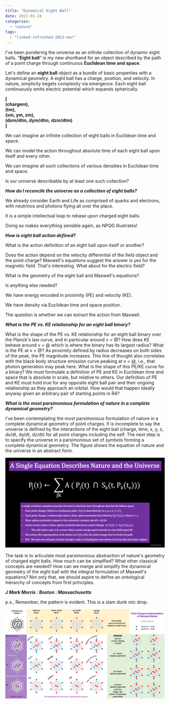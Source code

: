 ```yaml
---
title: "Dynamical Eight Ball"
date: 2022-03-19
categories: 
  - "nature"
tags: 
  - "linked-refreshed-2023-mar"
---
```


I've been pondering the universe as an infinite collection of dynamic eight balls. "**Eight ball**" is my new shorthand for an object described by the path of a point charge through continuous **Euclidean time and space**.

Let's define an **eight ball** object as a bundle of basic properties with a dynamical geometry. A eight ball has a charge, position, and velocity. In nature, simplicity begets complexity via emergence. Each eight ball continuously emits electric potential which expands spherically.

**\[**  
**(chargem),**  
**(tm),**  
**(xm, ym, zm),**  
**(dxm/dtm, dym/dtm, dzm/dtm)**  
**\]**

We can imagine an infinite collection of eight balls in Euclidean time and space.

We can model the action throughout absolute time of each eight ball upon itself and every other.

We can imagine all such collections of various densities in Euclidean time and space.

Is our universe describable by at least one such collection?

_**How do I reconcile the universe as a collection of eight balls?**_

We already consider Earth and Life as comprised of quarks and electrons, with neutrinos and photons flying all over the place.

It is a simple intellectual leap to rebase upon charged eight balls.

Doing so makes everything sensible again, as NPQG illustrates!

_**How is eight ball action defined?**_

What is the action definition of an eight ball upon itself or another?

Does the action depend on the velocity differential of the field object and the point charge? Maxwell's equations suggest the answer is yes for the magnetic field. That's interesting. What about for the electric field?

What is the geometry of the eight ball and Maxwell's equations?

Is anything else needed?

We have energy encoded in proximity (PE) and velocity (KE).

We have density via Euclidean time and space position.

The question is whether we can extract the action from Maxwell.

_**What is the PE vs. KE relationship for an eight ball binary?**_

What is the shape of the PE vs. KE relationship for an eight ball binary over the Planck's law curve, and in particular around v = @? How does KE behave around v = @ which is where the binary has its largest radius? What is the PE at v = @? As proximity defined by radius decreases on both sides of the peak, the PE magnitude increases. This line of thought also correlates with the black body structure emission curve peaking at v = @, i.e., that photon generation may peak here. What is the shape of this PE/KE curve for a binary? We must formulate a definition of PE and KE in Euclidean time and space that is absolute in scale, but relative to others. Our definition of PE and KE must hold true for any opposite eight ball pair and their ongoing relationship as they approach an orbital. How would that happen ideally anyway given an arbitrary pair of starting points in R4?

**_What is the most parsimonious formulation of nature in a complete dynamical geometry?_**

I've been contemplating the most parsimonious formulation of nature in a complete dynamical geometry of point charges. It is incomplete to say the universe is defined by the interactions of the eight ball (charge, time, x, y, z, dx/dt, dy/dt, dz/dt) for all point charges including the self. The next step is to specify the universe in a parsimonious set of symbols forming a complete dynamical geometry. The figure shows the equation of nature and the universe in an abstract form.

![](images/one-equation-2.png)

The task is to articulate most parsimonious abstraction of nature's geometry of charged eight balls. How much can be simplfied? What other classical concepts are needed? How can we merge and simplify the dynamical geometry of the eight ball with the integral formulation of Maxwell's equations? Not only that, we should aspire to define an ontological hierarchy of concepts from first principles.

**_J Mark Morris : Boston : Massachusetts_**

p.s., Remember, the pattern is evident. This is a slam dunk mic drop.

![](images/standard-model-update-1.png)
